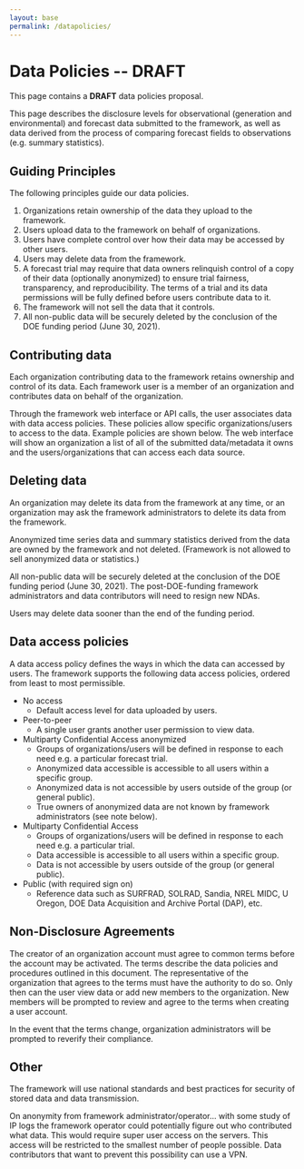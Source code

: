 ```yaml
---
layout: base
permalink: /datapolicies/
---
```

# Data Policies -- DRAFT

This page contains a **DRAFT** data policies proposal.

This page describes the disclosure levels for observational (generation
and environmental) and forecast data submitted to the framework, as well
as data derived from the process of comparing forecast fields to
observations (e.g. summary statistics).

Guiding Principles
------------------

The following principles guide our data policies.

1. Organizations retain ownership of the data they upload to the framework.
2. Users upload data to the framework on behalf of organizations.
2. Users have complete control over how their data may be accessed by other users.
2. Users may delete data from the framework.
2. A forecast trial may require that data owners relinquish control of a
   copy of their data (optionally anonymized) to ensure trial fairness,
   transparency, and reproducibility. The terms of a trial and its data
   permissions will be fully defined before users contribute data to it.
2. The framework will not sell the data that it controls.
2. All non-public data will be securely deleted by the conclusion of the DOE
   funding period (June 30, 2021).


Contributing data
-----------------

Each organization contributing data to the framework retains ownership
and control of its data. Each framework user is a member of an
organization and contributes data on behalf of the organization.

Through the framework web interface or API calls, the user associates
data with data access policies. These policies allow specific
organizations/users to access to the data. Example policies are shown
below. The web interface will show an organization a list of all of the
submitted data/metadata it owns and the users/organizations that can
access each data source.


Deleting data
-------------

An organization may delete its data from the framework at any time, or
an organization may ask the framework administrators to delete its data
from the framework.

Anonymized time series data and summary statistics
derived from the data are owned by the framework and not deleted.
(Framework is not allowed to sell anonymized data or statistics.)

All non-public data will be securely deleted at the conclusion of the
DOE funding period (June 30, 2021). The post-DOE-funding framework
administrators and data contributors will need to resign new NDAs.

Users may delete data sooner than the end of the funding period.


Data access policies
--------------------

A data access policy defines the ways in which the data can accessed by users.
The framework supports the following data access policies, ordered from least
to most permissible.

* No access
    * Default access level for data uploaded by users.
* Peer-to-peer
    * A single user grants another user permission to view data.
* Multiparty Confidential Access anonymized
    * Groups of organizations/users will be defined in response to each need
      e.g. a particular forecast trial.
    * Anonymized data accessible is accessible to all users within a specific group.
    * Anonymized data is not accessible by users outside of the group (or general public).
    * True owners of anonymized data are not known by framework administrators (see note below).
* Multiparty Confidential Access
    * Groups of organizations/users will be defined in response to each need
      e.g. a particular trial.
    * Data accessible is accessible to all users within a specific group.
    * Data is not accessible by users outside of the group (or general public).
* Public (with required sign on)
    * Reference data such as SURFRAD, SOLRAD, Sandia, NREL MIDC, U Oregon,
      DOE Data Acquisition and Archive Portal (DAP), etc.



Non-Disclosure Agreements
-------------------------

The creator of an organization account must agree to common terms before
the account may be activated. The terms describe the data policies and
procedures outlined in this document. The representative of the
organization that agrees to the terms must have the authority to do so.
Only then can the user view data or add new members to the organization.
New members will be prompted to review and agree to the terms when creating a
user account.

In the event that the terms change, organization administrators will be
prompted to reverify their compliance.


Other
-----

The framework will use national standards and best practices for
security of stored data and data transmission.

On anonymity from framework administrator/operator... with some study of
IP logs the framework operator could potentially figure out who
contributed what data. This would require super user access on the
servers. This access will be restricted to the smallest number of people
possible. Data contributors that want to prevent this possibility can
use a VPN.

